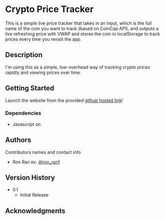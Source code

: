 # Crypto Price Tracker

This is a simple live price tracker that takes in an input, which is the full name of the coin you want to track (based on CoinCap API), and outputs a live refreshing price with VWAP and stores the coin in localStorage to track prices every time you revisit the app. 

## Description

I'm using this as a simple, low-overhead way of tracking crypto prices rapidly and viewing prices over time.

## Getting Started
Launch the website from the provided [github hosted link](https://ronran1.github.io/api-app1/)!
### Dependencies

* Javascript on


## Authors

Contributors names and contact info

* Ron Ran
ex. [@ron_ran1](https://twitter.com/ron_ran1)

## Version History

* 0.1
    * Initial Release



## Acknowledgments


